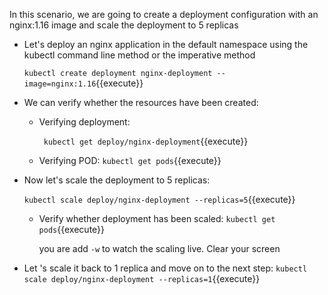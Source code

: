 In this scenario, we are going to create a deployment configuration with an nginx:1.16 image and scale the deployment to 5 replicas

- Let's deploy an nginx application in the default namespace using the kubectl command line method or the imperative method

  `kubectl create deployment nginx-deployment --image=nginx:1.16`{{execute}}

- We can verify whether the resources have  been created:
  -  Verifying deployment:
  
     ` kubectl get deploy/nginx-deployment`{{execute}} 

  - Verifying POD:
    `kubectl get pods`{{execute}}

- Now let's scale the deployment to 5 replicas:
  
  `kubectl scale deploy/nginx-deployment --replicas=5`{{execute}}

  -  Verify whether deployment has been scaled: 
     `kubectl get pods`{{execute}} 
     
      you are  add `-w` to watch  the scaling live.
      Clear  your screen
- Let 's scale it back to 1 replica and move on to the next step:
  `kubectl scale deploy/nginx-deployment --replicas=1`{{execute}}